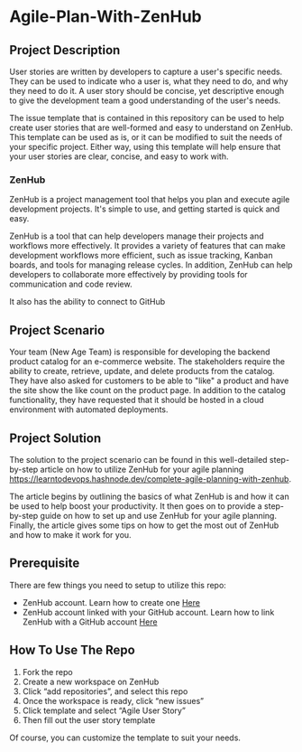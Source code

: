 # Agile-Plan-With-ZenHub

## Project Description

User stories are written by developers to capture a user's specific needs. They can be used to indicate who a user is, what they need to do, and why they need to do it. A user story should be concise, yet descriptive enough to give the development team a good understanding of the user's needs.

The issue template that is contained in this repository can be used to help create user stories that are well-formed and easy to understand on ZenHub. This template can be used as is, or it can be modified to suit the needs of your specific project. Either way, using this template will help ensure that your user stories are clear, concise, and easy to work with.

### ZenHub

ZenHub is a project management tool that helps you plan and execute agile development projects. It's simple to use, and getting started is quick and easy. 

ZenHub is a tool that can help developers manage their projects and workflows more effectively. It provides a variety of features that can make development workflows more efficient, such as issue tracking, Kanban boards, and tools for managing release cycles. In addition, ZenHub can help developers to collaborate more effectively by providing tools for communication and code review.

It also has the ability to connect to GitHub

## Project Scenario

Your team (New Age Team) is responsible for developing the backend product catalog for an e-commerce website. The stakeholders require the ability to create, retrieve, update, and delete products from the catalog. They have also asked for customers to be able to "like" a product and have the site show the like count on the product page. In addition to the catalog functionality, they have requested that it should be hosted in a cloud environment with automated deployments. 

## Project Solution

The solution to the project scenario can be found in this well-detailed step-by-step article on how to utilize ZenHub for your agile planning https://learntodevops.hashnode.dev/complete-agile-planning-with-zenhub. 

The article begins by outlining the basics of what ZenHub is and how it can be used to help boost your productivity. It then goes on to provide a step-by-step guide on how to set up and use ZenHub for your agile planning. Finally, the article gives some tips on how to get the most out of ZenHub and how to make it work for you.

## Prerequisite

There are few things you need to setup to utilize this repo:

- ZenHub account. Learn how to create one [Here](https://www.zenhub.com/getting-started) 
- ZenHub account linked with your GitHub account. Learn how to link ZenHub with a GitHub account [Here](https://help.zenhub.com/support/solutions/articles/43000650569-connecting-your-github-account-to-zenhub)

## How To Use The Repo

1)	Fork the repo
2)	Create a new workspace on ZenHub
3)	Click “add repositories”, and select this repo
4)	Once the workspace is ready, click “new issues” 
5)	Click template and select “Agile User Story” 
6)	Then fill out the user story template

Of course, you can customize the template to suit your needs.



